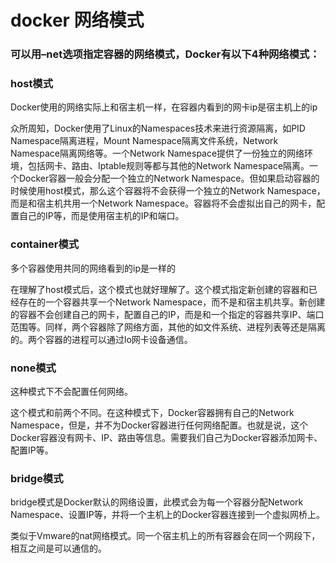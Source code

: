 # docker 网络模式
### 可以用–net选项指定容器的网络模式，Docker有以下4种网络模式：
### host模式
Docker使用的网络实际上和宿主机一样，在容器内看到的网卡ip是宿主机上的ip

众所周知，Docker使用了Linux的Namespaces技术来进行资源隔离，如PID Namespace隔离进程，Mount Namespace隔离文件系统，Network Namespace隔离网络等。一个Network Namespace提供了一份独立的网络环境，包括网卡、路由、Iptable规则等都与其他的Network Namespace隔离。一个Docker容器一般会分配一个独立的Network Namespace。但如果启动容器的时候使用host模式，那么这个容器将不会获得一个独立的Network Namespace，而是和宿主机共用一个Network Namespace。容器将不会虚拟出自己的网卡，配置自己的IP等，而是使用宿主机的IP和端口。

### container模式
多个容器使用共同的网络看到的ip是一样的

在理解了host模式后，这个模式也就好理解了。这个模式指定新创建的容器和已经存在的一个容器共享一个Network Namespace，而不是和宿主机共享。新创建的容器不会创建自己的网卡，配置自己的IP，而是和一个指定的容器共享IP、端口范围等。同样，两个容器除了网络方面，其他的如文件系统、进程列表等还是隔离的。两个容器的进程可以通过lo网卡设备通信。

### none模式
这种模式下不会配置任何网络。

这个模式和前两个不同。在这种模式下，Docker容器拥有自己的Network Namespace，但是，并不为Docker容器进行任何网络配置。也就是说，这个Docker容器没有网卡、IP、路由等信息。需要我们自己为Docker容器添加网卡、配置IP等。

### bridge模式
bridge模式是Docker默认的网络设置，此模式会为每一个容器分配Network Namespace、设置IP等，并将一个主机上的Docker容器连接到一个虚拟网桥上。

类似于Vmware的nat网络模式。同一个宿主机上的所有容器会在同一个网段下，相互之间是可以通信的。


